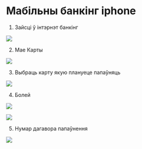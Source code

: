 # Мабільны банкінг iphone

1. Зайсці ў інтэрнэт банкінг

![](1.prior.login.iphone.PNG)

2. Мае Карты

![](2.prior.main.iphone.PNG)

3. Выбраць карту якую плануеце папаўняць

![](3.prior.cards.iphone.PNG)

4. Болей

![](4.prior.card.iphone.png)

![](4.2.prior.card.settings.iphone.png)

5. Нумар дагавора папаўнення

![](5.prior.cardinfo.iphone.png)
